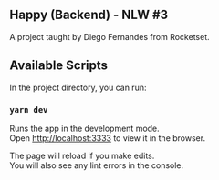 ## Happy (Backend) - NLW #3
A project taught by Diego Fernandes from Rocketset.

## Available Scripts

In the project directory, you can run:

### `yarn dev`

Runs the app in the development mode.<br />
Open [http://localhost:3333](http://localhost:3333) to view it in the browser.

The page will reload if you make edits.<br />
You will also see any lint errors in the console.

